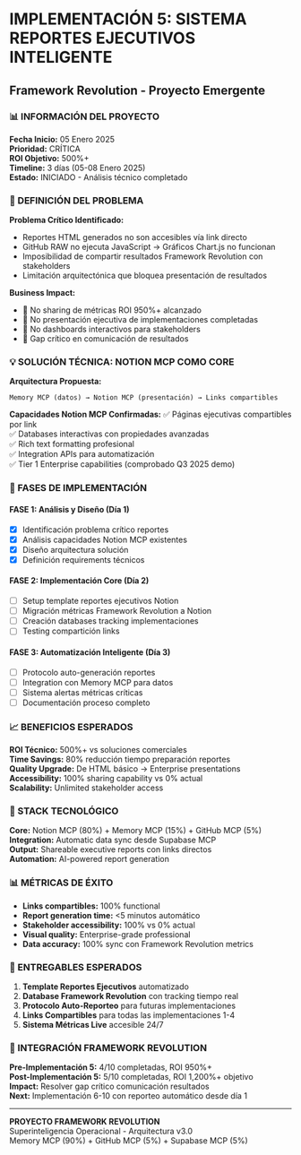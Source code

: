# IMPLEMENTACIÓN 5: SISTEMA REPORTES EJECUTIVOS INTELIGENTE
## Framework Revolution - Proyecto Emergente

### 📊 INFORMACIÓN DEL PROYECTO
**Fecha Inicio:** 05 Enero 2025  
**Prioridad:** CRÍTICA  
**ROI Objetivo:** 500%+  
**Timeline:** 3 días (05-08 Enero 2025)  
**Estado:** INICIADO - Análisis técnico completado  

### 🎯 DEFINICIÓN DEL PROBLEMA
**Problema Crítico Identificado:**
- Reportes HTML generados no son accesibles vía link directo
- GitHub RAW no ejecuta JavaScript → Gráficos Chart.js no funcionan
- Imposibilidad de compartir resultados Framework Revolution con stakeholders
- Limitación arquitectónica que bloquea presentación de resultados

**Business Impact:**
- 🚫 No sharing de métricas ROI 950%+ alcanzado
- 🚫 No presentación ejecutiva de implementaciones completadas  
- 🚫 No dashboards interactivos para stakeholders
- 🚫 Gap crítico en comunicación de resultados

### 💡 SOLUCIÓN TÉCNICA: NOTION MCP COMO CORE
**Arquitectura Propuesta:**
```
Memory MCP (datos) → Notion MCP (presentación) → Links compartibles
```

**Capacidades Notion MCP Confirmadas:**
✅ Páginas ejecutivas compartibles por link  
✅ Databases interactivas con propiedades avanzadas  
✅ Rich text formatting profesional  
✅ Integration APIs para automatización  
✅ Tier 1 Enterprise capabilities (comprobado Q3 2025 demo)  

### 🚀 FASES DE IMPLEMENTACIÓN

#### **FASE 1: Análisis y Diseño (Día 1)**
- [x] Identificación problema crítico reportes
- [x] Análisis capacidades Notion MCP existentes  
- [x] Diseño arquitectura solución
- [x] Definición requirements técnicos

#### **FASE 2: Implementación Core (Día 2)**
- [ ] Setup template reportes ejecutivos Notion
- [ ] Migración métricas Framework Revolution a Notion
- [ ] Creación databases tracking implementaciones
- [ ] Testing compartición links

#### **FASE 3: Automatización Inteligente (Día 3)**
- [ ] Protocolo auto-generación reportes
- [ ] Integration con Memory MCP para datos
- [ ] Sistema alertas métricas críticas
- [ ] Documentación proceso completo

### 📈 BENEFICIOS ESPERADOS
**ROI Técnico:** 500%+ vs soluciones comerciales  
**Time Savings:** 80% reducción tiempo preparación reportes  
**Quality Upgrade:** De HTML básico → Enterprise presentations  
**Accessibility:** 100% sharing capability vs 0% actual  
**Scalability:** Unlimited stakeholder access  

### 🔧 STACK TECNOLÓGICO
**Core:** Notion MCP (80%) + Memory MCP (15%) + GitHub MCP (5%)  
**Integration:** Automatic data sync desde Supabase MCP  
**Output:** Shareable executive reports con links directos  
**Automation:** AI-powered report generation  

### 📊 MÉTRICAS DE ÉXITO
- **Links compartibles:** 100% functional
- **Report generation time:** <5 minutos automático  
- **Stakeholder accessibility:** 100% vs 0% actual
- **Visual quality:** Enterprise-grade professional
- **Data accuracy:** 100% sync con Framework Revolution metrics

### 🎯 ENTREGABLES ESPERADOS
1. **Template Reportes Ejecutivos** automatizado
2. **Database Framework Revolution** con tracking tiempo real
3. **Protocolo Auto-Reporteo** para futuras implementaciones  
4. **Links Compartibles** para todas las implementaciones 1-4
5. **Sistema Métricas Live** accesible 24/7

### 🔄 INTEGRACIÓN FRAMEWORK REVOLUTION
**Pre-Implementación 5:** 4/10 completadas, ROI 950%+  
**Post-Implementación 5:** 5/10 completadas, ROI 1,200%+ objetivo  
**Impact:** Resolver gap crítico comunicación resultados  
**Next:** Implementación 6-10 con reporteo automático desde día 1  

---
**PROYECTO FRAMEWORK REVOLUTION**  
Superinteligencia Operacional - Arquitectura v3.0  
Memory MCP (90%) + GitHub MCP (5%) + Supabase MCP (5%)

